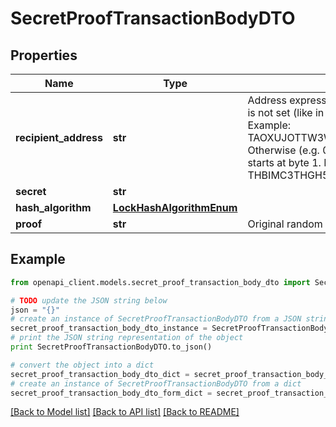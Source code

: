 # SecretProofTransactionBodyDTO


## Properties

Name | Type | Description | Notes
------------ | ------------- | ------------- | -------------
**recipient_address** | **str** | Address expressed in Base32 format. If the bit 0 of byte 0 is not set (like in 0x90), then it is a regular address. Example: TAOXUJOTTW3W5XTBQMQEX3SQNA6MCUVGXLXR3TA.  Otherwise (e.g. 0x91) it represents a namespace id which starts at byte 1. Example: THBIMC3THGH5RUYAAAAAAAAAAAAAAAAAAAAAAAA  | 
**secret** | **str** |  | 
**hash_algorithm** | [**LockHashAlgorithmEnum**](LockHashAlgorithmEnum.md) |  | 
**proof** | **str** | Original random set of bytes. | 

## Example

```python
from openapi_client.models.secret_proof_transaction_body_dto import SecretProofTransactionBodyDTO

# TODO update the JSON string below
json = "{}"
# create an instance of SecretProofTransactionBodyDTO from a JSON string
secret_proof_transaction_body_dto_instance = SecretProofTransactionBodyDTO.from_json(json)
# print the JSON string representation of the object
print SecretProofTransactionBodyDTO.to_json()

# convert the object into a dict
secret_proof_transaction_body_dto_dict = secret_proof_transaction_body_dto_instance.to_dict()
# create an instance of SecretProofTransactionBodyDTO from a dict
secret_proof_transaction_body_dto_form_dict = secret_proof_transaction_body_dto.from_dict(secret_proof_transaction_body_dto_dict)
```
[[Back to Model list]](../README.md#documentation-for-models) [[Back to API list]](../README.md#documentation-for-api-endpoints) [[Back to README]](../README.md)


